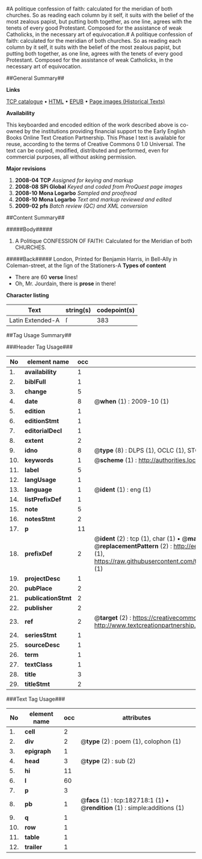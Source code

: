 #A politique confession of faith: calculated for the meridian of both churches. So as reading each column by it self, it suits with the belief of the most zealous papist, but putting both together, as one line, agrees with the tenets of every good Protestant. Composed for the assistance of weak Catholicks, in the necessary art of equivocation.#
A politique confession of faith: calculated for the meridian of both churches. So as reading each column by it self, it suits with the belief of the most zealous papist, but putting both together, as one line, agrees with the tenets of every good Protestant. Composed for the assistance of weak Catholicks, in the necessary art of equivocation.

##General Summary##

**Links**

[TCP catalogue](http://www.ota.ox.ac.uk/tcp/)  • 
[HTML](http://tei.it.ox.ac.uk/tcp/Texts-HTML/free/B04/B04767.html)  • 
[EPUB](http://tei.it.ox.ac.uk/tcp/Texts-EPUB/free/B04/B04767.epub) • 
[Page images (Historical Texts)](https://data.historicaltexts.jisc.ac.uk/view?pubId=eebo-99891057e&pageId=eebo-99891057e-182718-1)

**Availability**

This keyboarded and encoded edition of the
	       work described above is co-owned by the institutions
	       providing financial support to the Early English Books
	       Online Text Creation Partnership. This Phase I text is
	       available for reuse, according to the terms of Creative
	       Commons 0 1.0 Universal. The text can be copied,
	       modified, distributed and performed, even for
	       commercial purposes, all without asking permission.

**Major revisions**

1. __2008-04__ __TCP__ *Assigned for keying and markup*
1. __2008-08__ __SPi Global__ *Keyed and coded from ProQuest page images*
1. __2008-10__ __Mona Logarbo__ *Sampled and proofread*
1. __2008-10__ __Mona Logarbo__ *Text and markup reviewed and edited*
1. __2009-02__ __pfs__ *Batch review (QC) and XML conversion*

##Content Summary##

#####Body#####

1. A Politique CONFESSION OF FAITH: Calculated for the Meridian of both CHURCHES.

#####Back#####
London, Printed for Benjamin Harris, in Bell-Ally in Coleman-street, at the ſign of the Stationers-A
**Types of content**

  * There are 60 **verse** lines!
  * Oh, Mr. Jourdain, there is **prose** in there!

**Character listing**


|Text|string(s)|codepoint(s)|
|---|---|---|
|Latin Extended-A|ſ|383|

##Tag Usage Summary##

###Header Tag Usage###

|No|element name|occ|attributes|
|---|---|---|---|
|1.|__availability__|1||
|2.|__biblFull__|1||
|3.|__change__|5||
|4.|__date__|8| @__when__ (1) : 2009-10 (1)|
|5.|__edition__|1||
|6.|__editionStmt__|1||
|7.|__editorialDecl__|1||
|8.|__extent__|2||
|9.|__idno__|8| @__type__ (8) : DLPS (1), OCLC (1), STC (3), EEBO-CITATION (1), PROQUEST (1), VID (1)|
|10.|__keywords__|1| @__scheme__ (1) : http://authorities.loc.gov/ (1)|
|11.|__label__|5||
|12.|__langUsage__|1||
|13.|__language__|1| @__ident__ (1) : eng (1)|
|14.|__listPrefixDef__|1||
|15.|__note__|5||
|16.|__notesStmt__|2||
|17.|__p__|11||
|18.|__prefixDef__|2| @__ident__ (2) : tcp (1), char (1)  •  @__matchPattern__ (2) : ([0-9\-]+):([0-9IVX]+) (1), (.+) (1)  •  @__replacementPattern__ (2) : http://eebo.chadwyck.com/downloadtiff?vid=$1&page=$2 (1), https://raw.githubusercontent.com/textcreationpartnership/Texts/master/tcpchars.xml#$1 (1)|
|19.|__projectDesc__|1||
|20.|__pubPlace__|2||
|21.|__publicationStmt__|2||
|22.|__publisher__|2||
|23.|__ref__|2| @__target__ (2) : https://creativecommons.org/publicdomain/zero/1.0/ (1), http://www.textcreationpartnership.org/docs/. (1)|
|24.|__seriesStmt__|1||
|25.|__sourceDesc__|1||
|26.|__term__|1||
|27.|__textClass__|1||
|28.|__title__|3||
|29.|__titleStmt__|2||


###Text Tag Usage###

|No|element name|occ|attributes|
|---|---|---|---|
|1.|__cell__|2||
|2.|__div__|2| @__type__ (2) : poem (1), colophon (1)|
|3.|__epigraph__|1||
|4.|__head__|3| @__type__ (2) : sub (2)|
|5.|__hi__|11||
|6.|__l__|60||
|7.|__p__|3||
|8.|__pb__|1| @__facs__ (1) : tcp:182718:1 (1)  •  @__rendition__ (1) : simple:additions (1)|
|9.|__q__|1||
|10.|__row__|1||
|11.|__table__|1||
|12.|__trailer__|1||
